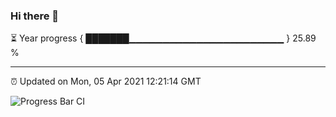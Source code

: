 ### Hi there 👋

⏳ Year progress { ███████▁▁▁▁▁▁▁▁▁▁▁▁▁▁▁▁▁▁▁▁▁▁▁ } 25.89 %

---

⏰ Updated on Mon, 05 Apr 2021 12:21:14 GMT

![Progress Bar CI](https://github.com/liununu/liununu/workflows/Progress%20Bar%20CI/badge.svg)
